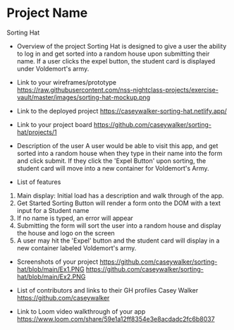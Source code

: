 # Project Name
Sorting Hat

- Overview of the project
Sorting Hat is designed to give a user the ability to log in and get sorted into a random house upon submitting their name. If a user clicks the expel button, the student card is displayed under Voldemort's army. 

- Link to your wireframes/prototype
https://raw.githubusercontent.com/nss-nightclass-projects/exercise-vault/master/images/sorting-hat-mockup.png

- Link to the deployed project
https://caseywalker-sorting-hat.netlify.app/

- Link to your project board 
https://github.com/caseywalker/sorting-hat/projects/1

- Description of the user
A user would be able to visit this app, and get sorted into a random house when they type in their name into the form and click submit. If they click the 'Expel Button' upon sorting, the student card will move into a new container for Voldemort's Army.

- List of features
 1. Main display: Initial load has a description and walk through of the app. 
 2. Get Started Sorting Button will render a form onto the DOM with a text input for a Student name
 3. If no name is typed, an error will appear
 4. Submitting the form will sort the user into a random house and display the house and logo on the screen
 5. A user may hit the 'Expel' button and the student card will display in a new container labeled Voldemort's army. 

- Screenshots of your project
https://github.com/caseywalker/sorting-hat/blob/main/Ex1.PNG
https://github.com/caseywalker/sorting-hat/blob/main/Ex2.PNG

- List of contributors and links to their GH profiles
Casey Walker https://github.com/caseywalker

- Link to Loom video walkthrough of your app 
https://www.loom.com/share/59e1a12ff8354e3e8acdadc2fc6b8037
